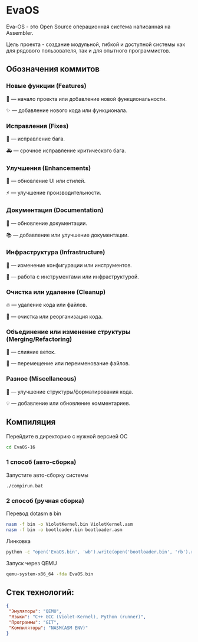 # EvaOS
 Eva-OS - это Open Source операционная система написанная на Assembler.

Цель проекта - создание модульной, гибкой и доступной системы как для рядового пользователя, так и для опытного программистов.

## Обозначения коммитов

### Новые функции (Features)

🎉 — начало проекта или добавление новой функциональности.

✨ — добавление нового кода или функционала.

### Исправления (Fixes)

🐛 — исправление бага.

🚑 — срочное исправление критического бага.

### Улучшения (Enhancements)

💄 — обновление UI или стилей.

⚡️ — улучшение производительности.

### Документация (Documentation)

📝 — обновление документации.

📚 — добавление или улучшение документации.

### Инфраструктура (Infrastructure)

🔧 — изменение конфигурации или инструментов.

🔨 — работа с инструментами или инфраструктурой.

### Очистка или удаление (Cleanup)

🔥 — удаление кода или файлов.

🧹 — очистка или реорганизация кода.

### Объединение или изменение структуры (Merging/Refactoring)

🔀 — слияние веток.

🚚 — перемещение или переименование файлов.

### Разное (Miscellaneous)

🎨 — улучшение структуры/форматирования кода.

💡 — добавление или обновление комментариев.

## Компиляция
Перейдите в директорию с нужной версией ОС
```sh
cd EvaOS-16
```
### 1 способ (авто-сборка)
Запустите авто-сборку системы
```
./compirun.bat
```

### 2 способ (ручная сборка)

Перевод dotasm в bin 
```sh
nasm -f bin -o VioletKernel.bin VioletKernel.asm
nasm -f bin -o bootloader.bin bootloader.asm   
```

Линковка
```sh
python -c "open('EvaOS.bin', 'wb').write(open('bootloader.bin', 'rb').read() + open('VioletKernel.bin', 'rb').read())"
```

Запуск через QEMU
```sh
qemu-system-x86_64 -fda EvaOS.bin
```

## Стек технологий:
```json
{
 "Эмуляторы": "QEMU",
 "Языки": "C++ GCC (Violet-Kernel), Python (runner)",
 "Программы": "GIT",
 "Компиляторы": "NASM(ASM ENV)"
}
```

